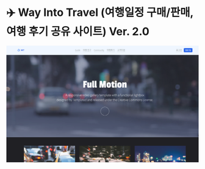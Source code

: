 # ✈️ Way Into Travel (여행일정 구매/판매, 여행 후기 공유 사이트) Ver. 2.0

![WIT Banner](https://raw.githubusercontent.com/shahmaran0207/Member_project/main/WIT%20ver2.0/ReadmeImages/witver2.png)
